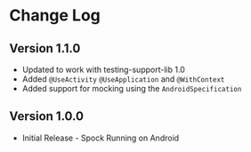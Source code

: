 # Change Log

## Version 1.1.0

* Updated to work with testing-support-lib 1.0
* Added `@UseActivity` `@UseApplication` and `@WithContext`
* Added support for mocking using the `AndroidSpecification`

## Version 1.0.0

* Initial Release - Spock Running on Android

